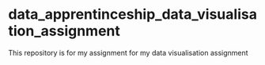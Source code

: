 # data_apprentinceship_data_visualisation_assignment
This repository is for my assignment for my data visualisation assignment
